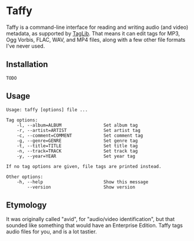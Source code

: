 Taffy
=====
Taffy is a command-line interface for reading and writing audio (and
video) metadata, as supported by [TagLib](http://taglib.github.io/).
That means it can edit tags for MP3, Ogg Vorbis, FLAC, WAV, and MP4
files, along with a few other file formats I've never used.

Installation
------------
	TODO

Usage
-----
	Usage: taffy [options] file ...

	Tag options:
		-l, --album=ALBUM                Set album tag
		-r, --artist=ARTIST              Set artist tag
		-c, --comment=COMMENT            Set comment tag
		-g, --genre=GENRE                Set genre tag
		-t, --title=TITLE                Set title tag
		-n, --track=TRACK                Set track tag
		-y, --year=YEAR                  Set year tag

	If no tag options are given, file tags are printed instead.

	Other options:
		-h, --help                       Show this message
			--version                    Show version

Etymology
---------
It was originally called "avid", for "audio/video identification", but
that sounded like something that would have an Enterprise Edition. Taffy
tags audio files for you, and is a lot tastier.
